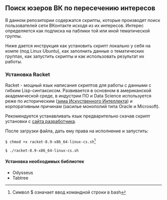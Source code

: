 ## Поиск юзеров ВК по пересечению интересов

В данном репозитории содержатся скрипты, которые производят поиск пользователей сети ВКонтакте исходя из их интересов. Интерес определяется как подписка на паблики той или иной тематической группы.

Ниже дается инструкция как установить скрипт локально у себя на компе (под Linux Ubuntu), как заполнить данные о тематических группах, как запустить скрипты и как использовать результат их работы.

### Установка Racket

Racket - мощный язык написания скриптов для работы с данными с гибким Lisp-синтаксисом. Развивается в основном в американской академической среде, в индустрии ПО и Data Science используется реже по историческим ([зима Искуственного Интеллекта](https://ru.wikipedia.org/wiki/%D0%97%D0%B8%D0%BC%D0%B0_%D0%B8%D1%81%D0%BA%D1%83%D1%81%D1%81%D1%82%D0%B2%D0%B5%D0%BD%D0%BD%D0%BE%D0%B3%D0%BE_%D0%B8%D0%BD%D1%82%D0%B5%D0%BB%D0%BB%D0%B5%D0%BA%D1%82%D0%B0)) и корпоративным причинам (засилье монополий типа Oracle и Microsoft).

Рекомендуется устанавливать язык предварительно скачав скрипт установки с [сайта разработчика](https://racket-lang.org/download/).

После загрузки файла, дать ему права на исполнение и запустить:

`$ chmod +x racket-8.9-x86_64-linux-cs.sh`[^1]

`$ ./racket-8.9-x86_64-linux-cs.sh`



#### Установка необходимых библиотек

* Odysseus
* Tabtree

[^1]: Символ $ означает ввод командной строки в bash
